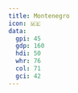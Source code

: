 ```yaml
---
title: Montenegro
icon: 🇲🇪
data:
  gpi: 45
  gdp: 160
  hdi: 50
  whr: 76
  col: 71
  gci: 42
---
```

